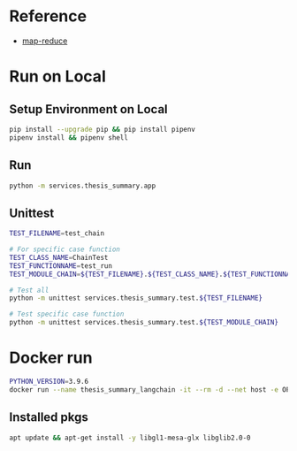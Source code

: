 # Reference
- [map-reduce](https://python.langchain.com/docs/use_cases/summarization#option-2.-map-reduce)

# Run on Local
## Setup Environment on Local
```bash
pip install --upgrade pip && pip install pipenv
pipenv install && pipenv shell
```

## Run
```bash
python -m services.thesis_summary.app
```

## Unittest
```bash
TEST_FILENAME=test_chain

# For specific case function
TEST_CLASS_NAME=ChainTest
TEST_FUNCTIONNAME=test_run
TEST_MODULE_CHAIN=${TEST_FILENAME}.${TEST_CLASS_NAME}.${TEST_FUNCTIONNAME}
```

```bash
# Test all
python -m unittest services.thesis_summary.test.${TEST_FILENAME}

# Test specific case function
python -m unittest services.thesis_summary.test.${TEST_MODULE_CHAIN}
```

# Docker run
```bash
PYTHON_VERSION=3.9.6
docker run --name thesis_summary_langchain -it --rm -d --net host -e OPENAI_API_KEY=${OPENAI_API_KEY} -v .:/usr/src/app -p 8000:8000 python:${PYTHON_VERSION}-slim
```

## Installed pkgs
```bash
apt update && apt-get install -y libgl1-mesa-glx libglib2.0-0
```
